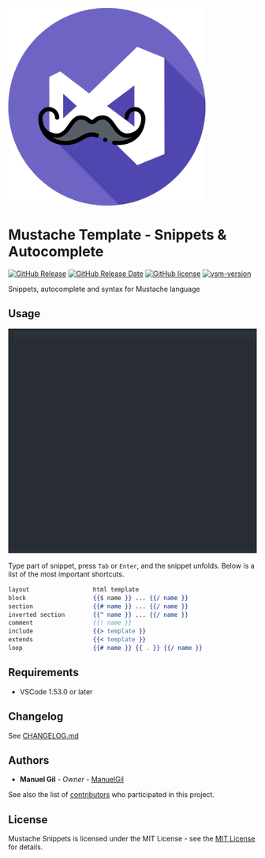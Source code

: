 ![icon](https://raw.githubusercontent.com/ManuelGil/vscode-mustache-snippets/main/icon.png)

# Mustache Template - Snippets & Autocomplete

[![GitHub Release](https://img.shields.io/github/v/release/ManuelGil/vscode-mustache-snippets)]()
[![GitHub Release Date](https://img.shields.io/github/release-date/ManuelGil/vscode-mustache-snippets)]()
[![GitHub license](https://img.shields.io/github/license/ManuelGil/vscode-mustache-snippets)]()
[![vsm-version](https://img.shields.io/visual-studio-marketplace/v/imgildev.vscode-mustache-snippets?style=flat&label=VS%20Marketplace&logo=visual-studio-code)](https://marketplace.visualstudio.com/items?itemName=imgildev.vscode-mustache-snippets)

Snippets, autocomplete and syntax for Mustache language

## Usage

![Snippets](https://raw.githubusercontent.com/ManuelGil/vscode-mustache-snippets/main/readme/snippets.gif)

Type part of snippet, press `Tab` or `Enter`, and the snippet unfolds. Below is a list of the most important shortcuts.

```mustache
layout                  html template
block                   {{$ name }} ... {{/ name }}
section                 {{# name }} ... {{/ name }}
inverted section        {{^ name }} ... {{/ name }}
comment                 {{! name }}
include                 {{> template }}
extends                 {{< template }}
loop                    {{# name }} {{ . }} {{/ name }}
```

## Requirements

- VSCode 1.53.0 or later

## Changelog

See [CHANGELOG.md](./CHANGELOG.md)

## Authors

- **Manuel Gil** - _Owner_ - [ManuelGil](https://github.com/ManuelGil)

See also the list of [contributors](https://github.com/ManuelGil/vscode-mustache-snippets/contributors) who participated in this project.

## License

Mustache Snippets is licensed under the MIT License - see the [MIT License](https://opensource.org/licenses/MIT) for details.
